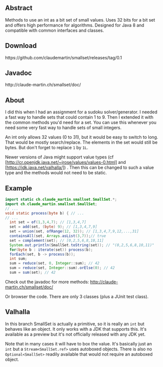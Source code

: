 <h2>Abstract</h2>
Methods to use an int as a bit set of small values. Uses 32 bits for a bit set and offers high performance for algorithms. Designed for Java 8 and compatible with common interfaces and classes.

<h2>Download</h2>
https://github.com/claudemartin/smallset/releases/tag/0.1

<h2>Javadoc</h2>
http://claude-martin.ch/smallset/doc/

<h2>About</h2>
I did this when I had an assignment for a sudoku solver/generator. I needed a fast way to handle sets that could contain 1 to 9. Then I extended it with the common methods you'd need for a set. You can use this whenever you need some very fast way to handle sets of small integers.

An int only allows 32 values (0 to 31), but it would be easy to switch to long. That would be mostly search/replace. The elements in the set would still be bytes. But don't forget to replace `1` by `1L`. 

Newer versions of Java might support value types (cf [http://cr.openjdk.java.net/~jrose/values/values-0.html] and [https://jdk.java.net/valhalla/]) . Then this can be changed to such a value type and the methods would not need to be static. 

<h2>Example</h2>

```java
import static ch.claude_martin.smallset.SmallSet.*;
import ch.claude_martin.smallset.SmallSet;
// ...
void static process(byte b) { // ...
// ...
  int set = of(1,3,4,7); // [1,3,4,7]
  set = add(set, (byte) 9); // [1,3,4,7,9]
  set = union(set, ofRange(12, 32)); // [1,3,4,7,9,12,...,31]
  containsAll(set, Arrays.asList(3,7));// true
  set = complement(set); // [0,2,5,6,8,10,11]
  System.out.println(SmallSet.toString(set)); // "(0,2,5,6,8,10,11)"
  for(byte b : iterate(set)) process(b);
  forEach(set, b -> process(b)); 
  int sum;
  sum = reduce(set, 0, Integer::sum); // 42
  sum = reduce(set, Integer::sum).orElse(0); // 42
  sum = sum(set); // 42
```

Check out the javadoc for more methods:
http://claude-martin.ch/smallset/doc/

Or browser the code. There are only 3 classes (plus a JUnit test class).

<h2>Valhalla</h2>

In this branch SmallSet is actually a primitive, so it is really an `int` but behaves like an object. It only works with a JDK that supports this. It's available as a preview but it's not officially released with any JDK yet. 

Note that in many cases it will have to box the value. It's basically just an `int` but a `Stream<SmallSet.ref>` uses autoboxed objects. There is also no `Optional<SmallSet>` readily available that would not require an autoboxed object. 